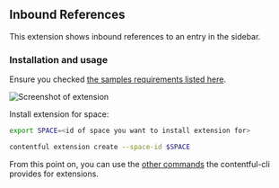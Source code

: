 Inbound References
--------------

This extension shows inbound references to an entry in the sidebar.

### Installation and usage

Ensure you checked [the samples requirements listed here](../README.md).

![Screenshot of extension](https://github.com/contentful/extensions/raw/master/docs/assets/inbound-links-extension.png)

Install extension for space:

```bash
export SPACE=<id of space you want to install extension for>

contentful extension create --space-id $SPACE
```

From this point on, you can use the [other commands](https://github.com/contentful/contentful-cli/tree/master/docs/extension) the contentful-cli provides for extensions.
